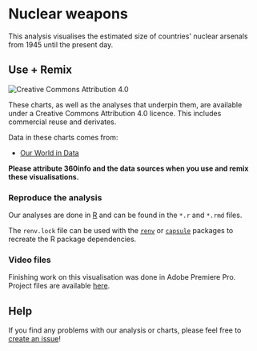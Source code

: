 # Nuclear weapons

This analysis visualises the estimated size of countries' nuclear arsenals from 1945 until the present day.

## Use + Remix

![[Creative Commons Attribution 4.0](https://creativecommons.org/licenses/by/4.0)](https://mirrors.creativecommons.org/presskit/buttons/80x15/png/by.png)

These charts, as well as the analyses that underpin them, are available under a Creative Commons Attribution 4.0 licence. This includes commercial reuse and derivates.

Data in these charts comes from:

* [Our World in Data](https://ourworldindata.org/nuclear-weapons)

**Please attribute 360info and the data sources when you use and remix these visualisations.**

### Reproduce the analysis

Our analyses are done in [R](http://r-project.org) and can be found in the `*.r` and `*.rmd` files.

The `renv.lock` file can be used with the [`renv`](https://rstudio.github.io/renv) or [`capsule`](https://github.com/MilesMcBain/capsule) packages to recreate the R package dependencies.

### Video files

Finishing work on this visualisation was done in Adobe Premiere Pro. Project files are available [here](https://drive.google.com/drive/folders/1qqMqLeDuNU9oCjQ0UPyV9ppSvqV-wGd3?usp=sharing).

## Help

<!-- replace `report-template` with the name of this repo in the link below  -->

If you find any problems with our analysis or charts, please feel free to [create an issue](https://github.com/360-info/report-nuclear-weapons/issues/new)!
